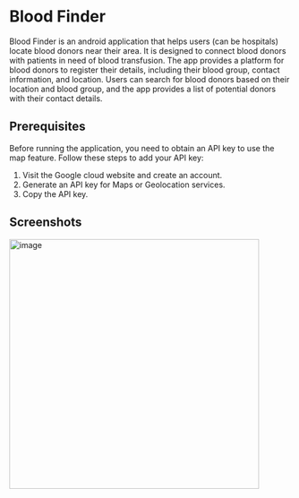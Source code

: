 # Blood Finder

Blood Finder is an android application that helps users (can be hospitals) locate blood donors near their area. It is designed to connect blood donors with patients in need of blood transfusion. The app provides a platform for blood donors to register their details, including their blood group, contact information, and location. Users can search for blood donors based on their location and blood group, and the app provides a list of potential donors with their contact details.

## Prerequisites

Before running the application, you need to obtain an API key to use the map feature. Follow these steps to add your API key:

1. Visit the Google cloud website and create an account.
2. Generate an API key for Maps or Geolocation services.
3. Copy the API key.

## Screenshots
<img width="446" alt="image" src="https://github.com/1Kaleb/Blood-Finder-App/assets/161459615/c39c86cc-0225-4816-ba5c-d290359e72e5">
